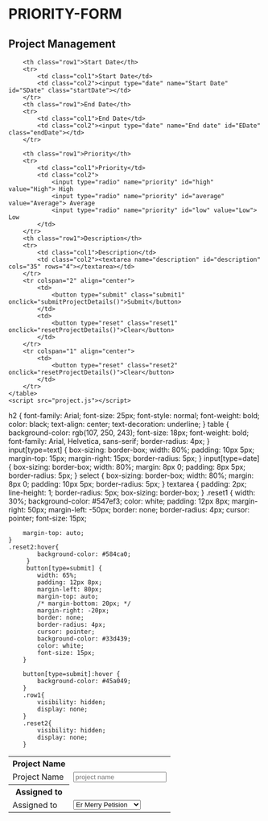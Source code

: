 # PRIORITY-FORM
<!DOCTYPE html>
<html lang="en">

<head>
    <meta charset="UTF-8">
    <meta name="viewport" content="width=device-width, initial-scale=1.0">
    <title>Project Management</title>
    <link rel="stylesheet" href="styling.css">

</head>
<body>
    <h2>Project Management</h2>
    <table cellpadding="10" cellspacing="2" align="center">
        <th class="row1">Project Name</th>
        <tr>
            <td class="col1">Project Name</td>
            <td class="col2"><input type="text" name="project name" id="PName" placeholder="project name"></td>
        </tr>
        <th class="row1">Assigned to</th>
        <tr>
            <td class="col1">Assigned to</td>
            <td class="col2">
                <select name="person" id="projectAssigned">
                    <option value="Er Merry Petision">Er Merry Petision</option>
                    <option value="Er Deepak Bhusan">Er Deepak Bhusan</option>
                    <option value="Er Robert Watson">Er Robert Watson</option>
                </select>
            </td>
        </tr>

        <th class="row1">Start Date</th>
        <tr>
            <td class="col1">Start Date</td>
            <td class="col2"><input type="date" name="Start Date" id="SDate" class="startDate"></td>
        </tr>
        <th class="row1">End Date</th>
        <tr>
            <td class="col1">End Date</td>
            <td class="col2"><input type="date" name="End date" id="EDate" class="endDate"></td>
        </tr>

        <th class="row1">Priority</th>
        <tr>
            <td class="col1">Priority</td>
            <td class="col2">
                <input type="radio" name="priority" id="high" value="High"> High
                <input type="radio" name="priority" id="average" value="Average"> Average
                <input type="radio" name="priority" id="low" value="Low"> Low
            </td>
        </tr>
        <th class="row1">Description</th>
        <tr>
            <td class="col1">Description</td>
            <td class="col2"><textarea name="description" id="description" cols="35" rows="4"></textarea></td>
        </tr>
        <tr colspan="2" align="center">
            <td>
                <button type="submit" class="submit1"  onclick="submitProjectDetails()">Submit</button>
            </td>
            <td>
                <button type="reset" class="reset1" onclick="resetProjectDetails()">Clear</button>
            </td>
        </tr>
        <tr colspan="1" align="center">
            <td>
                <button type="reset" class="reset2" onclick="resetProjectDetails()">Clear</button>
            </td>
        </tr>
    </table>
    <script src="project.js"></script>
</body>

</html>






h2 {
    font-family: Arial;
    font-size: 25px;
    font-style: normal;
    font-weight: bold;
    color: black;
    text-align: center;
    text-decoration: underline;
}
table {
    background-color: rgb(107, 250, 243);
    font-size: 18px;
    font-weight: bold;
    font-family: Arial, Helvetica, sans-serif;
    border-radius: 4px;
}
input[type=text] {
    box-sizing: border-box;
    width: 80%;
    padding: 10px 5px;
    margin-top: 15px;
    margin-right: 15px;
    border-radius: 5px;
}
input[type=date] {
    box-sizing: border-box;
    width: 80%;
    margin: 8px 0;
    padding: 8px 5px;
    border-radius: 5px;
}
select {
    box-sizing: border-box;
    width: 80%;
    margin: 8px 0;
    padding: 10px 5px;
    border-radius: 5px;
}
textarea {
    padding: 2px;
    line-height: 1;
    border-radius: 5px;
    box-sizing: border-box;
    } 
    .reset1 {
        width: 30%;
        background-color: #547ef3;
        color: white;
        padding: 12px 8px;
        margin-right: 50px;
        margin-left: -50px;
        border: none;
        border-radius: 4px;
        cursor: pointer;
        font-size: 15px;
    
        margin-top: auto;
    }
    .reset2:hover{
            background-color: #584ca0;
         }
         button[type=submit] {
            width: 65%;
            padding: 12px 8px;
            margin-left: 80px;
            margin-top: auto;
            /* margin-bottom: 20px; */
            margin-right: -20px;
            border: none;
            border-radius: 4px;
            cursor: pointer;
            background-color: #33d439;
            color: white;
            font-size: 15px;
        }
        
        button[type=submit]:hover {
            background-color: #45a049;
        }
        .row1{
            visibility: hidden;
            display: none;
        }
        .reset2{
            visibility: hidden;
            display: none;
        }

